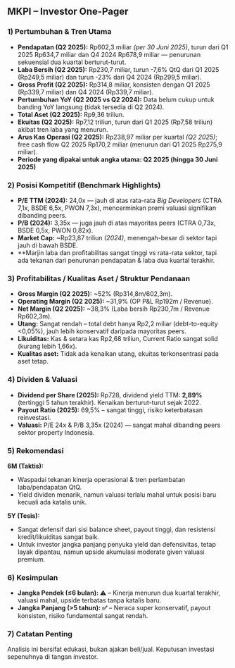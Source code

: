 ## MKPI – Investor One-Pager

### 1) Pertumbuhan & Tren Utama
- **Pendapatan (Q2 2025):** Rp602,3 miliar *(per 30 Juni 2025)*, turun dari Q1 2025 Rp634,7 miliar dan Q4 2024 Rp678,9 miliar — penurunan sekuensial dua kuartal berturut-turut.
- **Laba Bersih (Q2 2025):** Rp230,7 miliar, turun -7,6% QtQ dari Q1 2025 (Rp249,5 miliar) dan turun -23% dari Q4 2024 (Rp299,5 miliar).
- **Gross Profit (Q2 2025):** Rp314,8 miliar, konsisten dengan Q1 2025 (Rp339,7 miliar) dan Q4 2024 (Rp339,7 miliar).
- **Pertumbuhan YoY (Q2 2025 vs Q2 2024):** Data belum cukup untuk banding YoY langsung (tidak tersedia di Q2 2024).
- **Total Aset (Q2 2025):** Rp9,36 triliun.
- **Ekuitas (Q2 2025):** Rp7,12 triliun, turun dari Q1 2025 (Rp7,58 triliun) akibat tren laba yang menurun.
- **Arus Kas Operasi (Q2 2025):** Rp238,97 miliar per kuartal *(Q2 2025)*; free cash flow Q2 2025 Rp170,2 miliar (menurun dari Q1 2025 Rp275,9 miliar).
- **Periode yang dipakai untuk angka utama: Q2 2025 (hingga 30 Juni 2025)**

### 2) Posisi Kompetitif (Benchmark Highlights)
- **P/E TTM (2024):** 24,0x — jauh di atas rata-rata *Big Developers* (CTRA 7,1x, BSDE 6,5x, PWON 7,3x), mencerminkan premi valuasi signifikan dibanding peers.
- **P/B (2024):** 3,35x — juga jauh di atas mayoritas peers (CTRA 0,73x, BSDE 0,5x, PWON 0,82x).
- **Market Cap:** ~Rp23,87 triliun *(2024)*, menengah-besar di sektor tapi jauh di bawah BSDE.
- **Marjin laba dan profitabilitas sangat tinggi vs rata-rata sektor, tapi ada tekanan dari penurunan pendapatan & laba dua kuartal terakhir.

### 3) Profitabilitas / Kualitas Aset / Struktur Pendanaan
- **Gross Margin (Q2 2025):** ~52% (Rp314,8m/602,3m).
- **Operating Margin (Q2 2025):** ~31,9% (OP P&L Rp192m / Revenue).
- **Net Margin (Q2 2025):** ~38,3% (Laba bersih Rp230,7m / Revenue Rp602,3m).
- **Utang:** Sangat rendah – total debt hanya Rp2,2 miliar (debt-to-equity <0,05%), jauh lebih konservatif daripada mayoritas peers.
- **Likuiditas:** Kas & setara kas Rp2,68 triliun, Current Ratio sangat solid (kurang lebih 1,66x).
- **Kualitas aset:** Tidak ada kenaikan utang, ekuitas terkonsentrasi pada aset tetap.

### 4) Dividen & Valuasi
- **Dividend per Share (2025):** Rp728, dividend yield TTM: **2,89%** (tertinggi 5 tahun terakhir). Kenaikan berturut-turut sejak 2022.
- **Payout Ratio (2025):** 69,5% – sangat tinggi, risiko keterbatasan reinvestasi.
- **Valuasi:** P/E 24x & P/B 3,35x (2024) — sangat mahal dibanding peers sektor property Indonesia.

### 5) Rekomendasi
**6M (Taktis):**
- Waspadai tekanan kinerja operasional & tren perlambatan laba/pendapatan QtQ.
- Yield dividen menarik, namun valuasi terlalu mahal untuk posisi baru kecuali ada katalis unik.

**5Y (Tesis):**
- Sangat defensif dari sisi balance sheet, payout tinggi, dan resistensi kredit/likuiditas sangat baik.
- Untuk investor jangka panjang penyuka yield dan defensivitas, tetap layak dipantau, namun upside akumulasi moderate given valuasi premium.

### 6) Kesimpulan
- **Jangka Pendek (≤6 bulan): ⚠️** – Kinerja menurun dua kuartal terakhir, valuasi mahal, upside terbatas tanpa katalis baru.
- **Jangka Panjang (>5 tahun): ✅** – Neraca super konservatif, payout konsisten, risiko fundamental sangat rendah.

### 7) Catatan Penting
Analisis ini bersifat edukasi, bukan ajakan beli/jual. Keputusan investasi sepenuhnya di tangan investor.